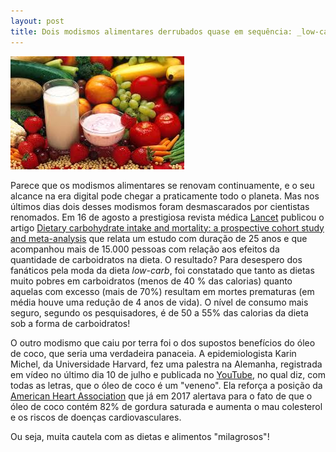 ```yaml
---
layout: post
title: Dois modismos alimentares derrubados quase em sequência: _low-carb_ e óleo de coco
---
```


![ ](/images/food.jpg)


Parece que os modismos alimentares se renovam continuamente, e o seu alcance na era digital pode chegar a praticamente todo o planeta. Mas nos últimos dias dois desses modismos foram desmascarados por cientistas renomados.
Em 16 de agosto a prestigiosa revista médica [Lancet](https://www.thelancet.com/?code=lancet-site) publicou o artigo [Dietary carbohydrate intake and mortality: a prospective cohort study and meta-analysis](https://www.thelancet.com/journals/lanpub/article/PIIS2468-2667(18)30135-X/fulltext) que relata um estudo com duração de 25 anos e que acompanhou mais de 15.000 pessoas com relação aos efeitos da quantidade de carboidratos na dieta.
O resultado? Para desespero dos fanáticos pela moda da dieta _low-carb_, foi constatado que tanto as dietas muito pobres em carboidratos (menos de 40 % das calorias) quanto aquelas com excesso (mais de 70%) resultam em mortes prematuras (em média houve uma redução de 4 anos de vida). O nível de consumo mais seguro, segundo os pesquisadores, é de 50 a 55% das calorias da dieta sob a forma de carboidratos!

O outro modismo que caiu por terra foi o dos supostos benefícios do óleo de coco, que seria uma verdadeira panaceia. A epidemiologista Karin Michel, da Universidade Harvard, fez uma palestra na Alemanha, registrada em vídeo no último dia 10 de julho e publicada no [YouTube](https://youtu.be/Mnc_aoN7lMM), no qual diz, com todas as letras, que o óleo de coco é um "veneno". Ela reforça a posição da [American Heart Association](https://www.heart.org/en/news/2018/07/17/advisory-replacing-saturated-fat-with-healthier-fat-could-lower-cardiovascular-risks) que já em 2017 alertava para o fato de que o óleo de coco contém 82% de gordura saturada e aumenta o mau colesterol e os riscos de doenças cardiovasculares.

Ou seja, muita cautela com as dietas e alimentos "milagrosos"!


